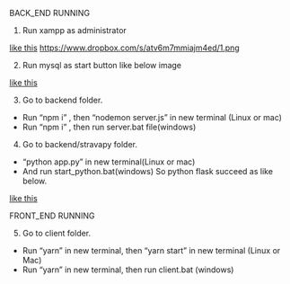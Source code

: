 
BACK_END RUNNING

1.	Run xampp as administrator

[like this](https://www.dropbox.com/s/atv6m7mmiajm4ed/1.png)
https://www.dropbox.com/s/atv6m7mmiajm4ed/1.png

2.	Run mysql as start button like below image
 
[like this](https://www.dropbox.com/s/awzkrcdpz23xqjw/2.png)



3.	Go to backend folder. 
-	Run “npm i” , then “nodemon server.js”  in new terminal (Linux or mac)
-	Run “npm i” , then run server.bat file(windows)

4.	Go to backend/stravapy folder. 
-	“python app.py” in new terminal(Linux or mac)
-	And run start_python.bat(windows)
So python flask succeed as like below.

[like this](https://www.dropbox.com/s/gvldky8ht3ctt3e/3.png)


FRONT_END RUNNING

5.	Go to client folder. 
-	Run “yarn” in new terminal, then “yarn start” in new terminal (Linux or Mac)
-	Run “yarn” in new terminal, then run client.bat (windows)
